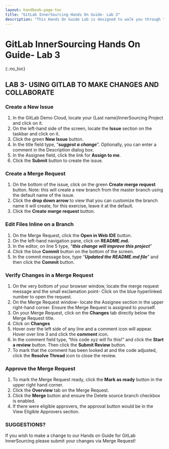 ```yaml
---
layout: handbook-page-toc
title: "GitLab InnerSourcing Hands On Guide- Lab 3"
description: "This Hands On Guide Lab is designed to walk you through the lab exercises used in the GitLab InnerSourcing course."
---
```

# GitLab InnerSourcing Hands On Guide- Lab 3
{:.no_toc}

## LAB 3- USING GITLAB TO MAKE CHANGES AND COLLABORATE

### Create a New Issue
1. In the GitLab Demo Cloud, locate your {Last name}InnerSourcing Project and click on it.  
2. On the left-hand side of the screen, locate the **Issue** section on the taskbar and click on it.  
3. Click the green **New Issue** button.  
4. In the title field type, “***suggest a change***”.  Optionally, you can enter a comment in the Description dialog box.  
5. In the Assignee field, click the link for **Assign to me**. 
6. Click the **Submit** button to create the issue. 

### Create a Merge Request
1. On the bottom of the issue, click on the green **Create merge request** button. Note: this will create a new branch from the master branch using the default name of the issue. 
2. Click the **drop down arrow** to view that you can customize the branch name it will create, for this exercise, leave it at the default.  
3. Click the **Create** **merge request** button.

### Edit Files Inline on a Branch
1. On the Merge Request, click the **Open in Web IDE** button.
2. On the left-hand navigation pane, click on **README.md.** 
3. In the editor, on line 5 type, “***this change will improve this project***” 
4. Click the blue **Commit** button on the bottom of the screen. 
5. In the commit message box, type “***Updated the README.md file***” and then click the **Commit** button. 

### Verify Changes in a Merge Request
1. On the very bottom of your browser window, locate the merge request message and the small exclamation point- Click on the blue hyperlinked number to open the request.
2. On the Merge Request window- locate the Assignee section in the upper right-hand corner. Ensure the Merge Request is assigned to yourself. 
3. On your Merge Request, click on the **Changes** tab directly below the Merge Request title.  
4. Click on **Changes** 
5. Hover over the left side of any line and a comment icon will appear. Hover over line 3 and click the **comment** icon. 
6. In the comment field type, “this code xyz will fix this!” and click the **Start a review** button. Then click the **Submit Review** button.
7. To mark that the comment has been looked at and the code adjusted, click the **Resolve Thread** icon to close the review.  

### Approve the Merge Request
1. To mark the Merge Request ready, click the **Mark as ready** button in the upper right hand corner.  
2. Click the **Overview** tab on the Merge Request.  
3. Click the **Merge** button and ensure the Delete source branch checkbox is enabled. 
4. If there were eligible approvers, the approval button would be in the View Eligible Approvers section.  

### SUGGESTIONS?

If you wish to make a change to our Hands on Guide for GitLab InnerSourcing please submit your changes via Merge Request!
